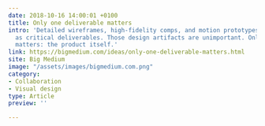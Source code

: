 ```yaml
---
date: 2018-10-16 14:00:01 +0100
title: Only one deliverable matters
intro: 'Detailed wireframes, high-fidelity comps, and motion prototypes all got enshrined
  as critical deliverables. Those design artifacts are unimportant. Only one deliverable
  matters: the product itself.'
link: https://bigmedium.com/ideas/only-one-deliverable-matters.html
site: Big Medium
image: "/assets/images/bigmedium.com.png"
category:
- Collaboration
- Visual design
type: Article
preview: ''

---
```

